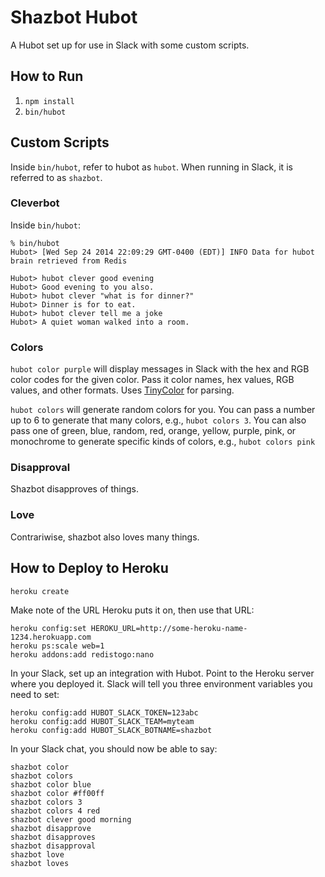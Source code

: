 # Shazbot Hubot

A Hubot set up for use in Slack with some custom scripts.

## How to Run

1. `npm install`
1. `bin/hubot`

## Custom Scripts

Inside `bin/hubot`, refer to hubot as `hubot`. When running in Slack, it is referred to as `shazbot`.

### Cleverbot

Inside `bin/hubot`:

    % bin/hubot
    Hubot> [Wed Sep 24 2014 22:09:29 GMT-0400 (EDT)] INFO Data for hubot brain retrieved from Redis

    Hubot> hubot clever good evening
    Hubot> Good evening to you also.
    Hubot> hubot clever "what is for dinner?"
    Hubot> Dinner is for to eat.
    Hubot> hubot clever tell me a joke
    Hubot> A quiet woman walked into a room.

### Colors

`hubot color purple` will display messages in Slack with the hex and RGB color codes for the given color. Pass it color names, hex values, RGB values, and other formats. Uses [TinyColor](https://github.com/bgrins/TinyColor) for parsing.

`hubot colors` will generate random colors for you. You can pass a number up to 6 to generate that many colors, e.g., `hubot colors 3`. You can also pass one of green, blue, random, red, orange, yellow, purple, pink, or monochrome to generate specific kinds of colors, e.g., `hubot colors pink`

### Disapproval

Shazbot disapproves of things.

### Love

Contrariwise, shazbot also loves many things.

## How to Deploy to Heroku

    heroku create

Make note of the URL Heroku puts it on, then use that URL:

    heroku config:set HEROKU_URL=http://some-heroku-name-1234.herokuapp.com
    heroku ps:scale web=1
    heroku addons:add redistogo:nano

In your Slack, set up an integration with Hubot. Point to the Heroku server
where you deployed it. Slack will tell you three environment variables you need
to set:

    heroku config:add HUBOT_SLACK_TOKEN=123abc
    heroku config:add HUBOT_SLACK_TEAM=myteam
    heroku config:add HUBOT_SLACK_BOTNAME=shazbot

In your Slack chat, you should now be able to say:

    shazbot color
    shazbot colors
    shazbot color blue
    shazbot color #ff00ff
    shazbot colors 3
    shazbot colors 4 red
    shazbot clever good morning
    shazbot disapprove
    shazbot disapproves
    shazbot disapproval
    shazbot love
    shazbot loves
